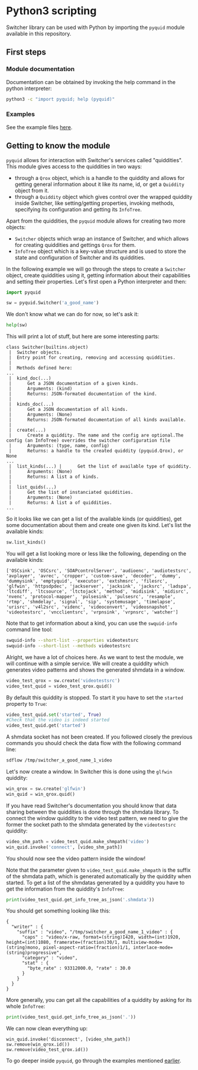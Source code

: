 Python3 scripting   
=======

Switcher library can be used with Python by importing the ```pyquid``` module available in this repository.


## First steps

### Module documentation

Documentation can be obtained by invoking the help command in the python interpreter:

```bash
python3 -c "import pyquid; help (pyquid)"
```

### Examples

See the example files [here](../wrappers/python/examples/).


## Getting to know the module

`pyquid` allows for interaction with Switcher's services called "quiddities". This module gives access to the quiddities in two ways:

* through a `Qrox` object, which is a handle to the quiddity and allows for getting general information about it like its name, id, or get a `Quiddity` object from it.
* through a `Quiddity` object which gives control over the wrapped quiddity inside Switcher, like setting/getting properties, invoking methods, specifying its configuration and getting its `InfoTree`.

Apart from the quiddities, the `pyquid` module allows for creating two more objects:

* `Switcher` objects which wrap an instance of Switcher, and which allows for creating quiddities and gettings `Qrox` for them.
* `InfoTree` object which is a key-value structure and is used to store the state and configuration of Switcher and its quiddities.

In the following example we will go through the steps to create a `Switcher` object, create quiddities using it, getting information about their capabilities and setting their properties. Let's first open a Python interpreter and then:

```python
import pyquid

sw = pyquid.Switcher('a_good_name')
```

We don't know what we can do for now, so let's ask it:

```python
help(sw)
```

This will print a lot of stuff, but here are some interesting parts:

```
class Switcher(builtins.object)
 |  Switcher objects.
 |  Entry point for creating, removing and accessing quiddities.
 |  
 |  Methods defined here:
...
 |  kind_doc(...)
 |      Get a JSON documentation of a given kinds.
 |      Arguments: (kind)
 |      Returns: JSON-formated documentation of the kind.
 |  
 |  kinds_doc(...)
 |      Get a JSON documentation of all kinds.
 |      Arguments: (None)
 |      Returns: JSON-formated documentation of all kinds available.
 |  
 |  create(...)
 |      Create a quiddity. The name and the config are optional.The config (an InfoTree) overrides the switcher configuration file
 |      Arguments: (type, name, config)
 |      Returns: a handle to the created quiddity (pyquid.Qrox), or None
...
 |  list_kinds(...) |      Get the list of available type of quiddity.
 |      Arguments: (None)
 |      Returns: A list a of kinds.
 |  
 |  list_quids(...)
 |      Get the list of instanciated quiddities.
 |      Arguments: (None)
 |      Returns: A list a of quiddities.
...
```

So it looks like we can get a list of the available kinds (or quiddities), get some documentation about them and create one given its kind. Let's list the available kinds:

```python
sw.list_kinds()
```

You will get a list looking more or less like the following, depending on the available kinds:

```
['OSCsink', 'OSCsrc', 'SOAPcontrolServer', 'audioenc', 'audiotestsrc', 'avplayer', 'avrec', 'cropper', 'custom-save', 'decoder', 'dummy', 'dummysink', 'emptyquid', 'executor', 'extshmsrc', 'filesrc', 'glfwin', 'httpsdpdec', 'jackserver', 'jacksink', 'jacksrc', 'ladspa', 'ltcdiff', 'ltcsource', 'ltctojack', 'method', 'midisink', 'midisrc', 'nvenc', 'protocol-mapper', 'pulsesink', 'pulsesrc', 'resample', 'rtmp', 'shmdelay', 'signal', 'sip', 'systemusage', 'timelapse', 'urisrc', 'v4l2src', 'videnc', 'videoconvert', 'videosnapshot', 'videotestsrc', 'vncclientsrc', 'vrpnsink', 'vrpnsrc', 'watcher']
```

Note that to get information about a kind, you can use the `swquid-info` command line tool:

```bash
swquid-info --short-list --properties videotestsrc
swquid-info --short-list --methods videotestsrc
```

Alright, we have a lot of choices here. As we want to test the module, we will continue with a simple service. We will create a quiddity which generates video patterns and shows the generated shmdata in a window.

```python
video_test_qrox = sw.create('videotestsrc')
video_test_quid = video_test_qrox.quid()
```

By default this quiddity is stopped. To start it you have to set the `started` property to `True`:

```python
video_test_quid.set('started', True)
#Check that the video is indeed started
video_test_quid.get('started')
```

A shmdata socket has not been created. If you followed closely the previous commands you should check the data flow with the following command line:

```bash
sdflow /tmp/switcher_a_good_name_1_video
```

Let's now create a window. In Switcher this is done using the `glfwin` quiddity:

```python
win_qrox = sw.create('glfwin')
win_quid = win_qrox.quid()
```

If you have read Switcher's documentation you should know that data sharing between the quiddities is done through the shmdata library. To connect the window quiddity to the video test pattern, we need to give the former the socket path to the shmdata generated by the `videotestsrc` quiddity:

```python
video_shm_path = video_test_quid.make_shmpath('video')
win_quid.invoke('connect', [video_shm_path])
```

You should now see the video pattern inside the window!

Note that the parameter given to `video_test_quid.make_shmpath` is the suffix of the shmdata path, which is generated automatically by the quiddity when started. To get a list of the shmdatas generated by a quiddity you have to get the information from the quiddity's `InfoTree`:

```python
print(video_test_quid.get_info_tree_as_json('.shmdata'))
```

You should get something looking like this:

```
{
  "writer" : {
    "suffix" : "video", "/tmp/switcher_a_good_name_1_video" : {
      "caps" : "video/x-raw, format=(string)I420, width=(int)1920, height=(int)1080, framerate=(fraction)30/1, multiview-mode=(string)mono, pixel-aspect-ratio=(fraction)1/1, interlace-mode=(string)progressive",                                                              
      "category" : "video",                                                                                                             
      "stat" : {
        "byte_rate" : 93312000.0, "rate" : 30.0
      }
    }
  }
}
```

More generally, you can get all the capabilities of a quiddity by asking for its whole `InfoTree`:

```python
print(video_test_quid.get_info_tree_as_json('.'))
```

We can now clean everything up:

```
win_quid.invoke('disconnect', [video_shm_path])
sw.remove(win_qrox.id())
sw.remove(video_test_qrox.id())
```

To go deeper inside `pyquid`, go through the examples mentioned [earlier](#Examples).
